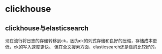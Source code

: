 # clickhouse
## clickhouse与elasticsearch
现在流行将日志的存储转移到ck，因为ck的列式存储和良好的压缩，存储成本更低，ck的写入速度更快。
但在全文搜索方面，elasticsearch还是做的比较好的。